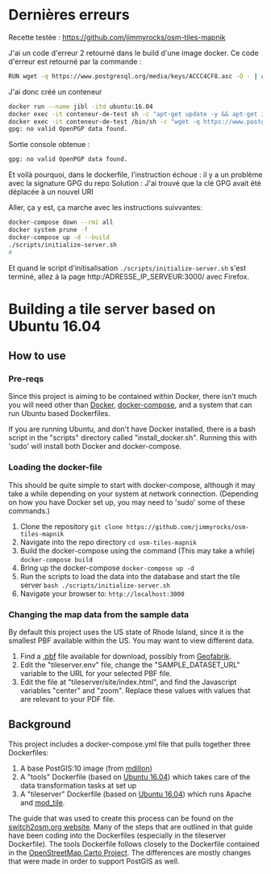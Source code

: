 # Dernières erreurs

Recette testée : https://github.com/jimmyrocks/osm-tiles-mapnik

J'ai un code d'erreur 2 retourné dans le build d'une image docker.
Ce code d'erreur est retourné par la commande :
```bash
RUN wget -q https://www.postgresql.org/media/keys/ACCC4CF8.asc -O - | apt-key add - 
```
J'ai donc créé un conteneur 

```bash
docker run --name jibl -itd ubuntu:16.04
docker exec -it conteneur-de-test sh -c "apt-get update -y && apt-get install curl wget "
docker exec -it conteneur-de-test /bin/sh -c "wget -q https://www.postgresql.org/media/keys/ACCC4CF8.asc -O - | apt-key add -"
gpg: no valid OpenPGP data found.

```
Sortie console obtenue : 

```bash
gpg: no valid OpenPGP data found.
```
Et voilà pourquoi, dans le dockerfile, l'instruction échoue : il y a un problème avec la signature GPG du repo
Solution : J'ai trouvé que la clé GPG avait été déplacée à un nouvel URI 

Aller, ça y est, ça marche avec les instructions suivvantes: 

```bash
docker-compose down --rmi all
docker system prune -f
docker-compose up -d --build
./scripts/initialize-server.sh
# 
```
Et quand le script d'initisalisation `./scripts/initialize-server.sh` s'est terminé, allez à la page http:/ADRESSE_IP_SERVEUR:3000/ avec Firefox.


# Building a tile server based on Ubuntu 16.04

## How to use

### Pre-reqs
Since this project is aiming to be contained within Docker, there isn't much you will need other than [Docker](https://www.docker.com/), [docker-compose](https://docs.docker.com/compose/), and a system that can run Ubuntu based Dockerfiles.

If you are running Ubuntu, and don't have Docker installed, there is a bash script in the "scripts" directory called "install_docker.sh". Running this with 'sudo' will install both Docker and docker-compose.

### Loading the docker-file

This should be quite simple to start with docker-compose, although it may take a while depending on your system at network connection. (Depending on how you have Docker set up, you may need to 'sudo' some of these commands.)

1. Clone the repository
  `git clone https://github.com/jimmyrocks/osm-tiles-mapnik`
2. Navigate into the repo directory
  `cd osm-tiles-mapnik`
3. Build the docker-compose using the command (This may take a while)
  `docker-compose build` 
4. Bring up the docker-compose
  `docker-compose up -d`
5. Run the scripts to load the data into the database and start the tile server
  `bash ./scripts/initialize-server.sh`
6. Navigate your browser to:
   `http://localhost:3000`

### Changing the map data from the sample data
 By default this project uses the US state of Rhode Island, since it is the smallest PBF available within the US. You may want to view different data.
 
1. Find a [.pbf](https://wiki.openstreetmap.org/wiki/PBF_Format) file available for download, possibly from [Geofabrik](http://download.geofabrik.de/).
2. Edit the "tileserver.env" file, change the "SAMPLE_DATASET_URL" variable to the URL for your selected PBF file.
3. Edit the file at "tileserver/site/index.html", and find the Javascript variables "center" and "zoom". Replace these values with values that are relevant to your PDF file.

## Background
This project includes a docker-compose.yml file that pulls together three Dockerfiles:
1. A base PostGIS:10 image (from [mdillon](https://hub.docker.com/r/mdillon/postgis/))
2. A "tools" Dockerfile (based on [Ubuntu 16.04](https://github.com/tianon/docker-brew-ubuntu-core/blob/85822fe532df3854da30b4829c31878ac51bcb91/xenial/Dockerfile)) which takes care of the data transformation tasks at set up
3. A "tileserver" Dockerfile (based on [Ubuntu 16.04](https://github.com/tianon/docker-brew-ubuntu-core/blob/85822fe532df3854da30b4829c31878ac51bcb91/xenial/Dockerfile)) which runs Apache and [mod_tile](https://wiki.openstreetmap.org/wiki/Mod_tile).

The guide that was used to create this process can be found on the [switch2osm.org website](https://switch2osm.org/manually-building-a-tile-server-16-04-2-lts/). Many of the steps that are outlined in that guide have been coding into the Dockerfiles (especially in the tileserver Dockerfile). The tools Dockerfile follows closely to the Dockerfile contained in the [OpenStreetMap Carto Project](https://github.com/gravitystorm/openstreetmap-carto). The differences are mostly changes that were made in order to support PostGIS as well.

